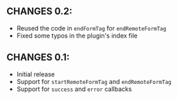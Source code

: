 ## CHANGES 0.2:

- Reused the code in `endFormTag` for `endRemoteFormTag`
- Fixed some typos in the plugin's index file

## CHANGES 0.1:

- Initial release
- Support for `startRemoteFormTag` and `endRemoteFormTag`
- Support for `success` and `error` callbacks
